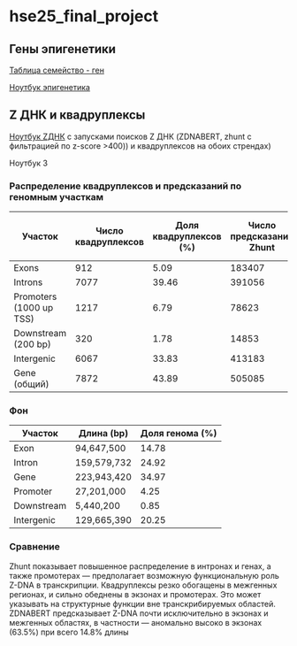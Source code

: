 # hse25_final_project

## Гены эпигенетики

[Таблица семейство - ген](https://github.com/ksterenteva/hse25_final_project/blob/88c5e88f3998e688d5022e76580341146f8337ec/outputs/gene_family_table-2.csv)

[Ноутбук эпигенетика](https://github.com/ksterenteva/hse25_final_project/blob/2bc94d5f8328c493efcef56fdbd4ad925bd45a09/scripts/final_project_bioinf1.ipynb)

## Z ДНК и квадруплексы

[Ноутбук ZДНК](https://colab.research.google.com/drive/1cliGoyr4nOSKiKhI7chDXQqeXOeOqGJP?usp=sharing) с запусками поисков Z ДНК (ZDNABERT, zhunt c фильтрацией по z-score >400)) и квадруплексов на обоих стрендах)

 Ноутбук 3

### Распределение квадруплексов и предсказаний по геномным участкам

| Участок                  | Число квадруплексов | Доля квадруплексов (%) | Число предсказаний Zhunt | Доля предсказаний Zhunt (%) | Число предсказаний ZDNABERT | Доля предсказаний ZDNABERT (%) |
|--------------------------|---------------------|-------------------------|--------------------------|-----------------------------|------------------------------|---------------------------------|
| Exons                   | 912                  | 5.09                    |     183407                     |    16.09                         | 9172                          | 10.89                          |
| Introns                 |  7077                   |  39.46                       |    391056                      |    34.31                         |   26359                |      31.29                           |
| Promoters (1000 up TSS) | 1217                  | 6.79                    |    78623                      |  6.90                           | 5577                           | 6.62                           |
| Downstream (200 bp)     | 320                  | 1.78                    |  14853                        |    1.30                         | 1116                           | 1.32                           |
| Intergenic              | 6067                | 33.83                   |  413183                        |    36.25                         | 30777                       | 36.53                          |
| Gene (общий)            | 7872                | 43.89                   |  505085                        |    44.31                         | 34674                         | 41.16                          |

### Фон 

| Участок     | Длина (bp)   | Доля генома (%) |
|-------------|--------------|-------------------------------------|
| Exon        | 94,647,500   | 14.78                              |
| Intron      | 159,579,732  | 24.92                              |
| Gene        | 223,943,420  | 34.97                              |
| Promoter    | 27,201,000   | 4.25                               |
| Downstream  | 5,440,200    | 0.85                               |
| Intergenic  | 129,665,390  | 20.25                              |

### Сравнение

Zhunt показывает повышенное распределение в интронах и генах, а также промотерах — предполагает возможную функциональную роль Z-DNA в транскрипции.
Квадруплексы резко обогащены в межгенных регионах, и сильно обеднены в экзонах и промотерах. Это может указывать на структурные функции вне транскрибируемых областей. 
ZDNABERT предсказывает Z-DNA почти исключительно в экзонах и межгенных областях, в частности — аномально высоко в экзонах (63.5%) при всего 14.8% длины 


